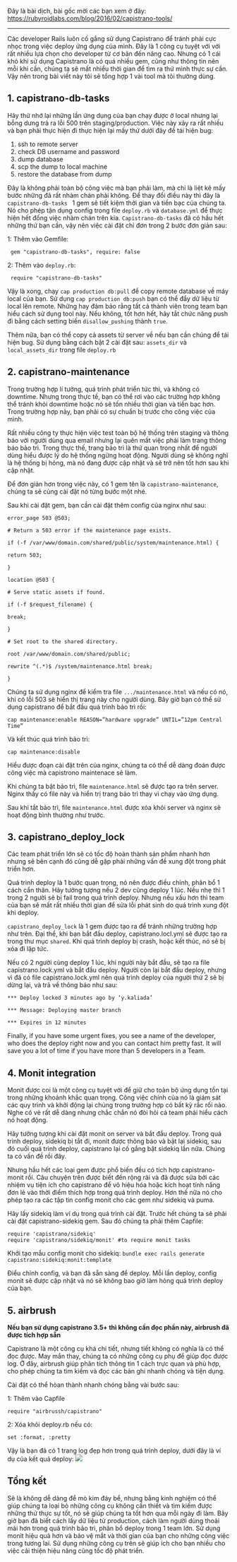 Đây là bài dịch, bài gốc mời các bạn xem ở đây: https://rubyroidlabs.com/blog/2016/02/capistrano-tools/


-----
Các developer Rails luôn cố gắng sử dụng Capistrano để tránh phải cực nhọc trong việc deploy ứng dụng của mình. Đây là 1 công cụ tuyệt với với rất nhiều lựa chọn cho developer từ cơ bản đến nâng cao. Nhưng có 1 cái khó khi sử dụng Capistrano là có quá nhiều gem, cũng như thông tin nên mỗi khi cần, chúng ta sẽ mất nhiều thời gian để tìm ra thứ mình thực sự cần. Vậy nên trong bài viết này tôi sẽ  tổng hợp 1 vài tool mà tôi thường dùng.

## 1. capistrano-db-tasks
Hãy thử nhớ lại những lần ứng dụng của bạn chạy được ở local nhưng lại bỗng dưng trả ra lỗi 500 trên staging/production. Việc này xảy ra rất nhiều và bạn phải thực hiện đi thực hiện lại mấy thứ dưới đây để tái hiện bug:
1. ssh to remote server
1. check DB username and password
1. dump database
1. scp the dump to local machine
1. restore the database from dump

Đây là không phải toàn bộ công việc mà bạn phải làm, mà chỉ là liệt kê mấy bước những đã rất nhàm chán phải không. Để thay đổi điều này thì đây là `capistrano-db-tasks `  1 gem sẽ tiết kiệm thời gian và tiền bạc của chúng ta. Nó cho phép tận dụng config trong file `deploy.rb` và `database.yml` để thực hiện hết đống việc nhàm chán trên kia.
`Capistrano-db-tasks` đã có hầu hết những thứ bạn cần, vậy nên việc cài đặt chỉ đơn trong 2 bước đơn giản sau:

1: Thêm vào Gemfile:
```
 gem "capistrano-db-tasks", require: false 
```
2: Thêm vào `deploy.rb`:
```
 require "capistrano-db-tasks"
```

Vậy là xong, chạy `cap production db:pull` để copy remote database về máy local của bạn. Sử dụng `cap production db:push` bạn có thể đẩy dữ liệu từ local lên remote. Những hay đảm bảo rằng tất cả thành viên trong team bạn hiểu cách sử dụng tool này. Nếu không, tốt hơn hết, hãy tắt chức năng push đi bằng cách setting biến `disallow_pushing` thành `true`.

Thêm nữa, bạn có thể copy cả assets từ server về nếu bạn cần chúng để tái hiện bug. Sử dụng bằng cách bật 2 cài đặt sau: `assets_dir` và `local_assets_dir` trong file `deploy.rb` 

## 2. capistrano-maintenance
Trong trường hợp lí tưởng, quá trình phát triển tức thì, và không có downtime. Nhưng trong thực tế, bạn có thể rơi vào các trường hợp không thể tránh khỏi downtime hoặc nó sẽ tốn nhiều thời gian và tiền bạc hơn. Trong trường hợp này, bạn phải có sự chuẩn bị trước cho công việc của mình.

Rất nhiều công ty thực hiện việc test toàn bộ hệ thống trên staging và thông báo với người dùng qua email nhưng lại quên mất việc phải làm trang thông báo bảo trì. Trong thực thế, trang bảo trì là thứ quan trọng nhất để người dùng hiểu được lý do hệ thống ngững hoạt động. Người dùng sẽ không nghĩ là hệ thống bị hỏng, mà nó đang được cập nhật và sẽ trở nên tốt hơn sau khi cập nhật.

Để đơn giản hơn trong việc này, có 1 gem tên là `capistrano-maintenance`, chúng ta sẽ cùng cài đặt nó từng bước một nhé.

Sau khi cài đặt gem, bạn cần cài đặt thêm config của nginx như sau:
 ```
error_page 503 @503;
 
# Return a 503 error if the maintenance page exists.
 
if (-f /var/www/domain.com/shared/public/system/maintenance.html) {
 
return 503;
 
}
 
location @503 {
 
# Serve static assets if found.
 
if (-f $request_filename) {
 
break;
 
}
 
# Set root to the shared directory.
 
root /var/www/domain.com/shared/public;
 
rewrite ^(.*)$ /system/maintenance.html break;
 
}
```

Chúng ta sử dụng nginx để kiểm tra file `.../maintenance.html` và nếu có nó, khi có lỗi 503 sẽ hiển thị trang này cho người dùng. Bây giờ bạn có thể sử dụng capistrano để bắt đầu quá trình bảo trì rồi:
```
cap maintenance:enable REASON=”hardware upgrade” UNTIL=”12pm Central Time”
```
Và kết thúc quá trình bảo trì:

```
cap maintenance:disable
```


Hiểu được đoạn cài đặt trên của nginx, chúng ta có thể dễ dàng đoán được công việc mà capistrono maintenace sẽ làm.

Khi chúng ta bật bảo trì, file `maintenance.html` sẽ được tạo ra trên server. Nginx thấy có file này và hiển trị trang bảo trì thay vì chạy vào ứng dụng.

Sau khi tắt bảo trì, file `maintenance.html`  được xóa khỏi server và nginx sẽ hoạt động bình thường như trước.


## 3. capistrano_deploy_lock
Các team phát triển lớn sẽ có tốc độ hoàn thành sản phẩm nhanh hơn nhưng sẽ  bên cạnh đó cũng dễ gặp phải những vấn đề xung đột trong phát triển hơn.

Quá trình deploy là 1 bước quan trọng, nó nên được điều chỉnh, phân bổ 1 cách cẩn thân. Hãy tưởng tượng nếu 2 dev cũng deploy 1 lúc. Nếu nhẹ thì 1 trong 2 người sẽ bị fail trong quá trình deploy. Nhưng nếu xấu hơn thì team của bạn sẽ mất rất nhiều thời gian để sửa lỗi phát sinh do quá trình xung đột khi deploy.

`capistrano_deploy_lock` là 1 gem được tạo ra để tránh những trường hợp như trên.  Đại thể, khi bạn bắt đầu deploy, capistrano.locl.yml sẽ được tạo ra trong thư mục `shared`. Khi quá trình deploy bị crash, hoặc kết thúc, nó sẽ bị xóa đi lập tức.

Nếu có 2 người cùng deploy 1 lúc, khi người này bắt đầu, sẽ tạo ra file capistrano.lock.yml và bắt đầu deploy. Người còn lại bắt đầu deploy, nhưng vì đã có file capistrano.lock.yml nên quá trình deploy của người thứ 2 sẽ bị dừng lại, và trả về thông báo như sau:
```
*** Deploy locked 3 minutes ago by ‘y.kaliada’

*** Message: Deploying master branch

*** Expires in 12 minutes
```

Finally, if you have some urgent fixes, you see a name of the developer, who does the deploy right now and you can contact him pretty fast. It will save you a lot of time if you have more than 5 developers in a Team.

 

## 4. Monit integration
Monit được coi là một công cụ tuyệt vời để giữ cho toàn bộ ứng dụng tồn tại trong những khoảnh khắc quan trọng. Công việc chính của nó là giám sát các quy trình và khởi động lại chúng trong trường hợp có bất kỳ rắc rối nào. Nghe có vẻ rất dễ dàng nhưng chắc chắn nó đòi hỏi cả team phải hiểu cách nó hoạt động.

Hãy tưởng tượng khi cài đặt monit on server và bắt đầu deploy. Trong quá trình deploy, sidekiq bị tắt đi, monit được thông báo và bật lại sidekiq, sau đó cuối quá trình deploy, capistrano lại cố gắng bật sidekiq lần nữa. Chúng ta có vấn đề rồi đây.

Nhưng hầu hết các loại gem được phổ biến đều có tích hợp capistrano-monit rồi. Câu chuyện trên được biết đến rộng rãi và đã được sửa bởi các nhiệm vụ tiện ích cho capistrano để vô hiệu hóa hoặc kích hoạt tính năng đơn lẻ vào thời điểm thích hợp trong quá trình deploy. Hơn thế nữa nó cho phép tạo ra các tập tin config monit cho các gem như sidekiq và puma.

Hãy lấy sidekiq làm ví dụ trong quá trình cài đặt. 
Trước hết chúng ta sẽ phải cài đặt capistrano-sidekiq gem. 
Sau đó chúng ta phải thêm Capfile:
```
require 'capistrano/sidekiq'
require 'capistrano/sidekiq/monit' #to require monit tasks
```

Khởi tạo mẫu config monit cho sidekiq:
```bundle exec rails generate capistrano:sidekiq:monit:template ```

 Điểu chỉnh config, và bạn đã sẵn sàng để deploy. Mỗi lần deploy, config monit sẽ được cập nhật và nó sẽ không bao giờ làm hỏng quá trình deploy của bạn.

## 5. airbrush
**Nếu bạn sử dụng capistrano 3.5+ thì không cần đọc phần này, airbrush đã được tích hợp sẵn**

Capistrano là một công cụ khá chi tiết, nhưng tiết không có nghĩa là có thể đọc được. May mắn thay, chúng ta có những công cụ phụ để giúp đọc được log. Ở đây, airbrush giúp phân tích thông tin 1 cách trực quan và phù hợp, cho phép chúng ta tìm kiếm và đọc các bản ghi nhanh chóng và tiện dụng. 

Cài đặt có thể hòan thành nhanh chóng bằng vài bước sau:

1: Thêm vào Capfile
```
require "airbrussh/capistrano" 
```

2: Xóa khỏi deploy.rb nếu có:

```
set :format, :pretty 
```
Vậy là bạn đã có 1 trang log đẹp hơn trong quá trình deploy, dưới đây là ví dụ của kết quả deploy:
![](https://images.viblo.asia/30ad274a-f24c-4051-9aae-9dcb5d225f98.png)

## Tổng kết
Sẽ là không dễ dàng để mò kim đáy bể, nhưng bằng kinh nghiệm có thể giúp chúng ta loại bỏ những công cụ không cần thiết và tìm kiếm được những thứ thực sự tốt, nó sẽ giúp chúng ta tốt hơn qua mỗi ngày đi làm. Bây giờ bạn đã biết cách lấy dữ liệu từ production, cách làm người dùng thoải mái hơn trong quá trình bảo trì, phân bổ deploy trong 1 team lớn. Sử dụng monit hiệu quả hơn và bảo vệ mắt và thời gian của bạn cho những công việc trong tương lai. Sử dụng những công cụ trên sẽ giúp ích cho bạn nhiều cho việc cải thiện hiệu năng cũng tốc độ phát triển.